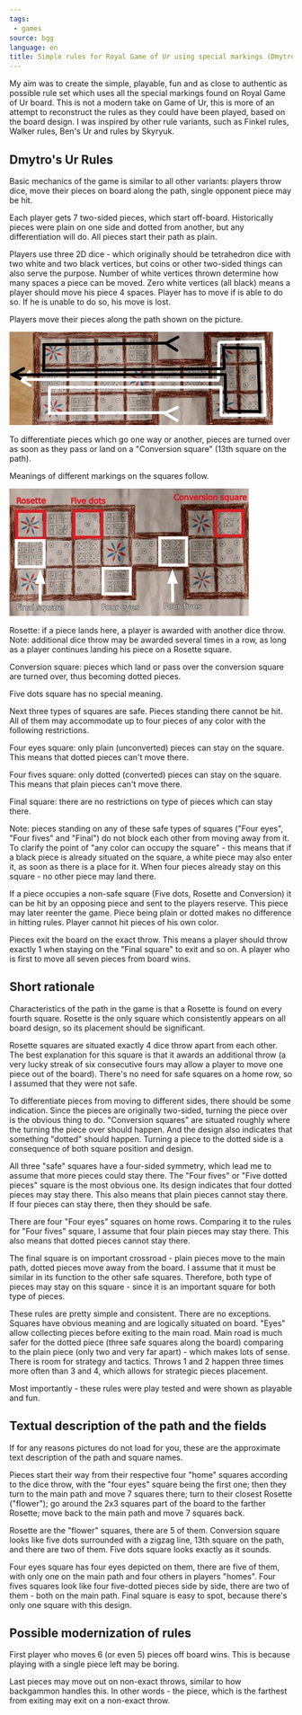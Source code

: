 ```yaml
---
tags:
 - games
source: bgg
language: en
title: Simple rules for Royal Game of Ur using special markings (Dmytro's Ur)
---
```

My aim was to create the simple, playable, fun and as close to authentic as possible rule set which uses all the special markings found on Royal Game of Ur board.
This is not a modern take on Game of Ur, this is more of an attempt to reconstruct the rules as they could have been played, based on the board design.
I was inspired by other rule variants, such as Finkel rules, Walker rules, Ben's Ur and rules by Skyryuk.

## Dmytro's Ur Rules

Basic mechanics of the game is similar to all other variants: 
players throw dice, move their pieces on board along the path, single opponent piece may be hit.

Each player gets 7 two-sided pieces, which start off-board.
Historically pieces were plain on one side and dotted from another, but any differentiation will do.
All pieces start their path as plain.

Players use three 2D dice - which originally should be tetrahedron dice with two white and two black vertices, but coins or other two-sided things can also serve the purpose.
Number of white vertices thrown determine how many spaces a piece can be moved. 
Zero white vertices (all black) means a player should move his piece 4 spaces.
Player has to move if is able to do so.
If he is unable to do so, his move is lost.

Players move their pieces along the path shown on the picture.

![Ur Movement Path](/docs/assets/images/ur-path.jpg)

To differentiate pieces which go one way or another, pieces are turned over as soon as they pass or land on a "Conversion square" (13th square on the path). 

Meanings of different markings on the squares follow.

![Ur Square Names](/docs/assets/images/ur-squares.jpg)

Rosette: if a piece lands here, a player is awarded with another dice throw. Note: additional dice throw may be awarded several times in a row, as long as a player continues landing his piece on a Rosette square.

Conversion square: pieces which land or pass over the conversion square are turned over, thus becoming dotted pieces.

Five dots square has no special meaning.

Next three types of squares are safe. Pieces standing there cannot be hit. All of them may accommodate up to four pieces of any color with the following restrictions.

Four eyes square: only plain (unconverted) pieces can stay on the square. This means that dotted pieces can't move there.

Four fives square: only dotted (converted) pieces can stay on the square. This means that plain pieces can't move there.

Final square: there are no restrictions on type of pieces which can stay there.

Note: pieces standing on any of these safe types of squares ("Four eyes", "Four fives" and "Final") do not block each other from moving away from it. To clarify the point of "any color can occupy the square" - this means that if a black piece is already situated on the square, a white piece may also enter it, as soon as there is a place for it. When four pieces already stay on this square - no other piece may land there.   

If a piece occupies a non-safe square (Five dots, Rosette and Conversion) it can be hit by an opposing piece and sent to the players reserve. This piece may later reenter the game. Piece being plain or dotted makes no difference in hitting rules. Player cannot hit pieces of his own color.

Pieces exit the board on the exact throw. This means a player should throw exactly 1 when staying on the "Final square" to exit and so on.
A player who is first to move all seven pieces from board wins.

## Short rationale

Characteristics of the path in the game is that a Rosette is found on every fourth square. Rosette is the only square which consistently appears on all board design, so its placement should be significant.

Rosette squares are situated exactly 4 dice throw apart from each other. The best explanation for this square is that it awards an additional throw (a very lucky streak of six consecutive fours may allow a player to move one piece out of the board). There's no need for safe squares on a home row, so I assumed that they were not safe.

To differentiate pieces from moving to different sides, there should be some indication. Since the pieces are originally two-sided, turning the piece over is the obvious thing to do. "Conversion squares" are situated roughly where the turning the piece over should happen. And the design also indicates that something "dotted" should happen. Turning a piece to the dotted side is a consequence of both square position and design.

All three "safe" squares have a four-sided symmetry, which lead me to assume that more pieces could stay there. The "Four fives" or "Five dotted pieces" square is the most obvious one. Its design indicates that four dotted pieces may stay there. This also means that plain pieces cannot stay there. If four pieces can stay there, then they should be safe.

There are four "Four eyes" squares on home rows. Comparing it to the rules for "Four fives" square, I assume that four plain pieces may stay there. This also means that dotted pieces cannot stay there.

The final square is on important crossroad - plain pieces move to the main path, dotted pieces move away from the board. I assume that it must be similar in its function to the other safe squares. Therefore, both type of pieces may stay on this square - since it is an important square for both type of pieces.

These rules are pretty simple and consistent. There are no exceptions. Squares have obvious meaning and are logically situated on board. "Eyes" allow collecting pieces before exiting to the main road. Main road is much safer for the dotted piece (three safe squares along the board) comparing to the plain piece (only two and very far apart) - which makes lots of sense. There is room for strategy and tactics. Throws 1 and 2 happen three times more often than 3 and 4, which allows for strategic pieces placement. 

Most importantly - these rules were play tested and were shown as playable and fun.

## Textual description of the path and the fields

If for any reasons pictures do not load for you, these are the approximate text description of the path and square names.

Pieces start their way from their respective four "home" squares according to the dice throw, with the "four eyes" square being the first one;
then they turn to the main path and move 7 squares there;
turn to their closest Rosette ("flower");
go around the 2x3 squares part of the board to the farther Rosette;
move back to the main path and move 7 squares back.

Rosette are the "flower" squares, there are 5 of them.
Conversion square looks like five dots surrounded with a zigzag line, 13th square on the path, and there are two of them.
Five dots square looks exactly as it sounds.

Four eyes square has four eyes depicted on them, there are five of them, with only one on the main path and four others in players "homes".
Four fives squares look like four five-dotted pieces side by side, there are two of them - both on the main path.
Final square is easy to spot, because there's only one square with this design.

## Possible modernization of rules

First player who moves 6 (or even 5) pieces off board wins.
This is because playing with a single piece left may be boring.

Last pieces may move out on non-exact throws, similar to how backgammon handles this.
In other words - the piece, which is the farthest from exiting may exit on a non-exact throw.